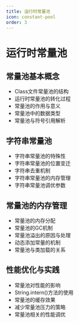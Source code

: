 ```yaml
---
title: 运行时常量池
icon: constant-pool
order: 3
---
```


# 运行时常量池

## 常量池基本概念

- Class文件常量池的结构
- 运行时常量池的转化过程
- 常量池的作用与意义
- 常量池中的数据类型
- 常量池与符号引用解析

## 字符串常量池

- 字符串常量池的特殊性
- 字符串常量池的位置变迁
- 字符串去重机制
- 字符串常量池的内存管理
- 字符串常量池调优参数

## 常量池的内存管理

- 常量池的内存分配
- 常量池的GC机制
- 常量池溢出的原因与处理
- 动态添加常量的机制
- 常量池与类加载的关系

## 性能优化与实践

- 常量池对性能的影响
- String.intern()方法的使用
- 常量池的缓存效果
- 减少常量池压力的策略
- 常量池相关的性能调优
